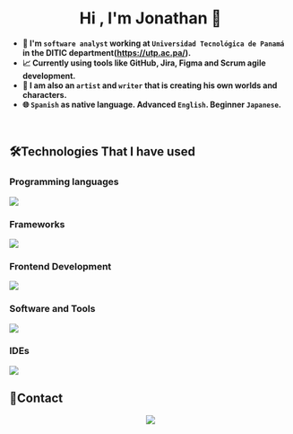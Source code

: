 <h1 align="center"><b>Hi , I'm Jonathan 👋</h1>

- 💼 I'm `software analyst` working at `Universidad Tecnológica de Panamá` in the DITIC department(https://utp.ac.pa/).
- 📈 Currently using tools like GitHub, Jira, Figma and Scrum agile development.
- 🎨 I am also an `artist` and `writer` that is creating his own worlds and characters.
- 🌐 `Spanish` as native language. Advanced `English`. Beginner `Japanese`. 
<br>

## 🛠️Technologies That I have used
### Programming languages
<p align="left">
  <a href="https://skillicons.dev">
    <img src="https://skillicons.dev/icons?i=py,php,java,cs&perline=10" />
  </a>
</p>

### Frameworks
<p align="left">
  <a href="https://skillicons.dev">
    <img src="https://skillicons.dev/icons?i=flask,fastapi,laravel&perline=10" />
  </a>
</p>

### Frontend Development
<p align="left">
  <a href="https://skillicons.dev">
    <img src="https://skillicons.dev/icons?i=html,css,js,vuetify,react&perline=10" />
  </a>
</p>

### Software and Tools
<p align="left">
  <a href="https://skillicons.dev">
    <img src="https://skillicons.dev/icons?i=github,git,mysql,linux,docker,debian,arch&perline=10" />
  </a>
</p>

### IDEs
<p align="left">
  <a href="https://skillicons.dev">
    <img src="https://skillicons.dev/icons?i=vscode,vim&perline=10" />
  </a>
</p>

## 📇Contact
<p align="center">
  <a href="mailto:jjsarlat07@gmail.com">
    <img src="https://img.shields.io/badge/Email-%2300ffff?style=for-the-badge&logo=gmail&logoColor=white"/>
</p>
  </a>